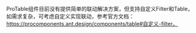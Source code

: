 ProTable组件目前没有提供简单的联动解决方案，但支持自定义Filter和Table，如需求复杂，可考虑自定义实现联动，参考官方文档：https://procomponents.ant.design/components/table#自定义-filter。
